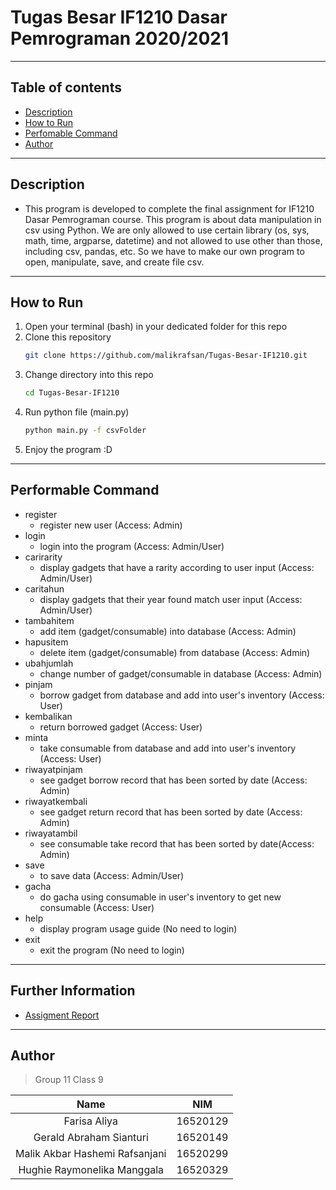 # Tugas Besar IF1210 Dasar Pemrograman 2020/2021

---

## Table of contents
- [Description](#Description)
- [How to Run](#how-to-run)
- [Perfomable Command](#performable-command)
- [Author](#author)

---

## Description
- This program is developed to complete the final assignment for IF1210 Dasar Pemrograman course. This program is about data manipulation in csv using Python. We are only allowed to use certain library (os, sys, math, time, argparse, datetime) and not allowed to use other than those, including csv, pandas, etc. So we have to make our own program to open, manipulate, save, and create file csv.

---

## How to Run
1. Open your terminal (bash) in your dedicated folder for this repo
2. Clone this repository
    ```sh
    git clone https://github.com/malikrafsan/Tugas-Besar-IF1210.git
    ```
3. Change directory into this repo
    ```sh
    cd Tugas-Besar-IF1210
    ```
4. Run python file (main.py)
    ```sh
    python main.py -f csvFolder
    ```
5. Enjoy the program :D

---

## Performable Command
- register 
    * register new user (Access: Admin)
- login
    * login into the program (Access: Admin/User)
- carirarity
    * display gadgets that have a rarity according to user input (Access: Admin/User)
- caritahun
    * display gadgets that their year found match user input (Access: Admin/User)
- tambahitem
    * add item (gadget/consumable) into database (Access: Admin)
- hapusitem
    * delete item (gadget/consumable) from database (Access: Admin)
- ubahjumlah
    * change number of gadget/consumable in database (Access: Admin)
- pinjam
    * borrow gadget from database and add into user's inventory (Access: User)
- kembalikan
    * return borrowed gadget (Access: User)
- minta 
    * take consumable from database and add into user's inventory (Access: User)
- riwayatpinjam
    * see gadget borrow record that has been sorted by date (Access: Admin)
- riwayatkembali
    * see gadget return record that has been sorted by date (Access: Admin)
- riwayatambil
    * see consumable take record that has been sorted by date(Access: Admin)
- save
    * to save data (Access: Admin/User)
- gacha
    * do gacha using consumable in user's inventory to get new consumable (Access: User)
- help
    * display program usage guide (No need to login)
- exit
    * exit the program (No need to login)

---

## Further Information
- [Assigment Report](Report\LaporanTBIF1210-09-11.pdf)

---

## Author
> Group 11 Class 9

|Name   |NIM   |
|:---:|:---:|
|Farisa Aliya|16520129|
|Gerald Abraham Sianturi|16520149|
|Malik Akbar Hashemi Rafsanjani|16520299|
|Hughie Raymonelika Manggala|16520329|
